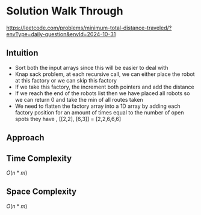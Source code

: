 # Solution Walk Through
https://leetcode.com/problems/minimum-total-distance-traveled/?envType=daily-question&envId=2024-10-31

## Intuition
- Sort both the input arrays since this will be easier to deal with 
- Knap sack problem, at each recursive call, we can either place the robot at this factory or we can skip this factory
- If we take this factory, the increment both pointers and add the distance
- If we reach the end of the robots list then we have placed all robots so we can return 0 and take the min of all routes taken
- We need to flatten the factory array into a 1D array by adding each factory position for an amount of times equal to the number of open spots they have , [[2,2], [6,3]] = [2,2,6,6,6]


## Approach

## Time Complexity
$O(n*m)$

## Space Complexity
$O(n*m)$



